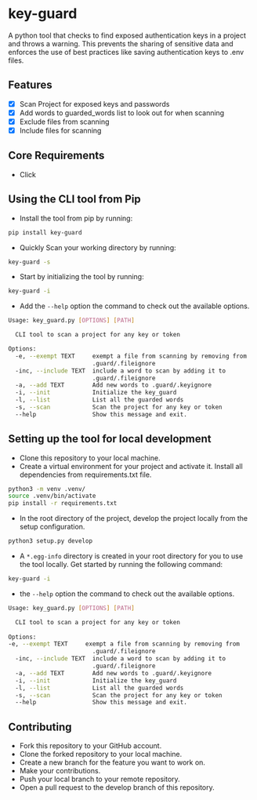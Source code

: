 # key-guard

A python tool that checks to find exposed authentication keys in a project and throws a warning. This prevents the sharing of sensitive data and enforces the use of best practices like saving authentication keys to .env files.

## Features

- [x] Scan Project for exposed keys and passwords
- [x] Add words to guarded_words list to look out for when scanning
- [x] Exclude files from scanning
- [x] Include files for scanning

## Core Requirements

- Click

## Using the CLI tool from Pip

- Install the tool from pip by running:

```bash
pip install key-guard
```

- Quickly Scan your working directory by running:

```bash
key-guard -s
```

- Start by initializing the tool by running:

```bash
key-guard -i
```

- Add the `--help` option the command to check out the available options.

```bash
Usage: key_guard.py [OPTIONS] [PATH]

  CLI tool to scan a project for any key or token

Options:
  -e, --exempt TEXT     exempt a file from scanning by removing from
                        .guard/.fileignore
  -inc, --include TEXT  include a word to scan by adding it to
                        .guard/.fileignore
  -a, --add TEXT        Add new words to .guard/.keyignore
  -i, --init            Initialize the key_guard
  -l, --list            List all the guarded words
  -s, --scan            Scan the project for any key or token
  --help                Show this message and exit.
```

## Setting up the tool for local development

- Clone this repository to your local machine.
- Create a virtual environment for your project and activate it. Install all dependencies from  requirements.txt file.

```bash
python3 -m venv .venv/
source .venv/bin/activate
pip install -r requirements.txt
```
  
- In the root directory of the project, develop the project locally from the setup configuration.
  
```bash
python3 setup.py develop
```

- A `*.egg-info` directory is created in your root directory for you to use the tool locally. Get started by running the following command:

```bash
key-guard -i
```

- the `--help` option the command to check out the available options.

```bash
Usage: key_guard.py [OPTIONS] [PATH]

  CLI tool to scan a project for any key or token
  
Options:
-e, --exempt TEXT     exempt a file from scanning by removing from
                        .guard/.fileignore
  -inc, --include TEXT  include a word to scan by adding it to
                        .guard/.fileignore
  -a, --add TEXT        Add new words to .guard/.keyignore
  -i, --init            Initialize the key_guard
  -l, --list            List all the guarded words
  -s, --scan            Scan the project for any key or token
  --help                Show this message and exit.
```

## Contributing

- Fork this repository to your GitHub account.
- Clone the forked repository to your local machine.
- Create a new branch for the feature you want to work on.
- Make your contributions.
- Push your local branch to your remote repository.
- Open a pull request to the develop branch of this repository.

